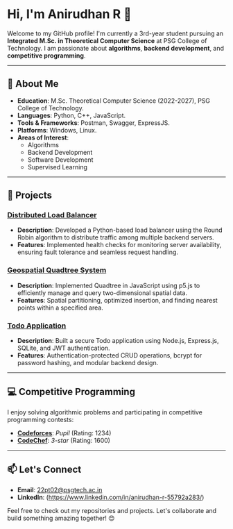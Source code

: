 # Hi, I'm Anirudhan R 👋

Welcome to my GitHub profile! I'm currently a 3rd-year student pursuing an **Integrated M.Sc. in Theoretical Computer Science** at PSG College of Technology. I am passionate about **algorithms**, **backend development**, and **competitive programming**.

---

## 🌟 About Me
- **Education**: M.Sc. Theoretical Computer Science (2022-2027), PSG College of Technology.
- **Languages**: Python, C++, JavaScript.
- **Tools & Frameworks**: Postman, Swagger, ExpressJS.
- **Platforms**: Windows, Linux.
- **Areas of Interest**: 
  - Algorithms
  - Backend Development
  - Software Development
  - Supervised Learning

---

## 🚀 Projects

### [Distributed Load Balancer](https://github.com/your-repo/load-balancer)
- **Description**: Developed a Python-based load balancer using the Round Robin algorithm to distribute traffic among multiple backend servers.
- **Features**: Implemented health checks for monitoring server availability, ensuring fault tolerance and seamless request handling.

### [Geospatial Quadtree System](https://github.com/your-repo/quadtree-system)
- **Description**: Implemented Quadtree in JavaScript using p5.js to efficiently manage and query two-dimensional spatial data.
- **Features**: Spatial partitioning, optimized insertion, and finding nearest points within a specified area.

### [Todo Application](https://github.com/your-repo/todo-app)
- **Description**: Built a secure Todo application using Node.js, Express.js, SQLite, and JWT authentication.
- **Features**: Authentication-protected CRUD operations, bcrypt for password hashing, and modular backend design.

---

## 💻 Competitive Programming

I enjoy solving algorithmic problems and participating in competitive programming contests:
- [**Codeforces**](https://codeforces.com/profile/velvetglove03): *Pupil* (Rating: 1234)
- [**CodeChef**](https://www.codechef.com/users/anirudhan_r): *3-star* (Rating: 1600)

---

## 📫 Let's Connect
- **Email**: [22pt02@psgtech.ac.in](mailto:22pt02@psgtech.ac.in)
- **LinkedIn**: (https://www.linkedin.com/in/anirudhan-r-55792a283/)

Feel free to check out my repositories and projects. Let's collaborate and build something amazing together! 😊
